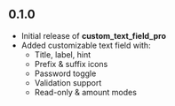 ## 0.1.0

- Initial release of **custom_text_field_pro**
- Added customizable text field with:
  - Title, label, hint
  - Prefix & suffix icons
  - Password toggle
  - Validation support
  - Read-only & amount modes

